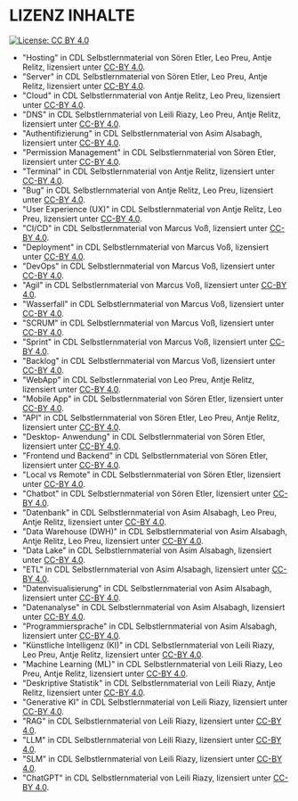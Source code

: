 # LIZENZ INHALTE

[![License: CC BY 4.0](https://img.shields.io/badge/License-CC%20BY%204.0-lightgrey.svg)](https://creativecommons.org/licenses/by/4.0/deed.de)

- "Hosting" in CDL Selbstlernmaterial von Sören Etler, Leo Preu, Antje Relitz, lizensiert unter [CC-BY 4.0](https://creativecommons.org/licenses/by/4.0/deed.de).
- "Server" in CDL Selbstlernmaterial von Sören Etler, Leo Preu, Antje Relitz, lizensiert unter [CC-BY 4.0](https://creativecommons.org/licenses/by/4.0/deed.de).
- "Cloud" in CDL Selbstlernmaterial von Antje Relitz, Leo Preu, lizensiert unter [CC-BY 4.0](https://creativecommons.org/licenses/by/4.0/deed.de).
- "DNS" in CDL Selbstlernmaterial von Leili Riazy, Leo Preu, Antje Relitz, lizensiert unter [CC-BY 4.0](https://creativecommons.org/licenses/by/4.0/deed.de).
- "Authentifizierung" in CDL Selbstlernmaterial von Asim Alsabagh, lizensiert unter [CC-BY 4.0](https://creativecommons.org/licenses/by/4.0/deed.de).
- "Permission Management" in CDL Selbstlernmaterial von Sören Etler, lizensiert unter [CC-BY 4.0](https://creativecommons.org/licenses/by/4.0/deed.de).
- "Terminal" in CDL Selbstlernmaterial von Antje Relitz, lizensiert unter [CC-BY 4.0](https://creativecommons.org/licenses/by/4.0/deed.de).
- "Bug" in CDL Selbstlernmaterial von Antje Relitz, Leo Preu, lizensiert unter [CC-BY 4.0](https://creativecommons.org/licenses/by/4.0/deed.de).
- "User Experience (UX)" in CDL Selbstlernmaterial von Antje Relitz, Leo Preu, lizensiert unter [CC-BY 4.0](https://creativecommons.org/licenses/by/4.0/deed.de).
- "CI/CD" in CDL Selbstlernmaterial von Marcus Voß, lizensiert unter [CC-BY 4.0](https://creativecommons.org/licenses/by/4.0/deed.de).
- "Deployment" in CDL Selbstlernmaterial von Marcus Voß, lizensiert unter [CC-BY 4.0](https://creativecommons.org/licenses/by/4.0/deed.de).
- "DevOps" in CDL Selbstlernmaterial von Marcus Voß, lizensiert unter [CC-BY 4.0](https://creativecommons.org/licenses/by/4.0/deed.de).
- "Agil" in CDL Selbstlernmaterial von Marcus Voß, lizensiert unter [CC-BY 4.0](https://creativecommons.org/licenses/by/4.0/deed.de).
- "Wasserfall" in CDL Selbstlernmaterial von Marcus Voß, lizensiert unter [CC-BY 4.0](https://creativecommons.org/licenses/by/4.0/deed.de).
- "SCRUM" in CDL Selbstlernmaterial von Marcus Voß, lizensiert unter [CC-BY 4.0](https://creativecommons.org/licenses/by/4.0/deed.de).
- "Sprint" in CDL Selbstlernmaterial von Marcus Voß, lizensiert unter [CC-BY 4.0](https://creativecommons.org/licenses/by/4.0/deed.de).
- "Backlog" in CDL Selbstlernmaterial von Marcus Voß, lizensiert unter [CC-BY 4.0](https://creativecommons.org/licenses/by/4.0/deed.de).
- "WebApp" in CDL Selbstlernmaterial von Leo Preu, Antje Relitz, lizensiert unter [CC-BY 4.0](https://creativecommons.org/licenses/by/4.0/deed.de).
- "Mobile App" in CDL Selbstlernmaterial von Sören Etler, lizensiert unter [CC-BY 4.0](https://creativecommons.org/licenses/by/4.0/deed.de).
- "API" in CDL Selbstlernmaterial von Sören Etler, Leo Preu, Antje Relitz, lizensiert unter [CC-BY 4.0](https://creativecommons.org/licenses/by/4.0/deed.de).
- "Desktop- Anwendung" in CDL Selbstlernmaterial von Sören Etler, lizensiert unter [CC-BY 4.0](https://creativecommons.org/licenses/by/4.0/deed.de).
- "Frontend und Backend" in CDL Selbstlernmaterial von Sören Etler, lizensiert unter [CC-BY 4.0](https://creativecommons.org/licenses/by/4.0/deed.de).
- "Local vs Remote" in CDL Selbstlernmaterial von Sören Etler, lizensiert unter [CC-BY 4.0](https://creativecommons.org/licenses/by/4.0/deed.de).
- "Chatbot" in CDL Selbstlernmaterial von Sören Etler, lizensiert unter [CC-BY 4.0](https://creativecommons.org/licenses/by/4.0/deed.de).
- "Datenbank" in CDL Selbstlernmaterial von Asim Alsabagh, Leo Preu, Antje Relitz, lizensiert unter [CC-BY 4.0](https://creativecommons.org/licenses/by/4.0/deed.de).
- "Data Warehouse (DWH)" in CDL Selbstlernmaterial von Asim Alsabagh, Antje Relitz, Leo Preu, lizensiert unter [CC-BY 4.0](https://creativecommons.org/licenses/by/4.0/deed.de).
- "Data Lake" in CDL Selbstlernmaterial von Asim Alsabagh, lizensiert unter [CC-BY 4.0](https://creativecommons.org/licenses/by/4.0/deed.de).
- "ETL" in CDL Selbstlernmaterial von Asim Alsabagh, lizensiert unter [CC-BY 4.0](https://creativecommons.org/licenses/by/4.0/deed.de).
- "Datenvisualisierung" in CDL Selbstlernmaterial von Asim Alsabagh, lizensiert unter [CC-BY 4.0](https://creativecommons.org/licenses/by/4.0/deed.de).
- "Datenanalyse" in CDL Selbstlernmaterial von Asim Alsabagh, lizensiert unter [CC-BY 4.0](https://creativecommons.org/licenses/by/4.0/deed.de).
- "Programmiersprache" in CDL Selbstlernmaterial von Asim Alsabagh, lizensiert unter [CC-BY 4.0](https://creativecommons.org/licenses/by/4.0/deed.de).
- "Künstliche Intelligenz (KI)" in CDL Selbstlernmaterial von Leili Riazy, Leo Preu, Antje Relitz, lizensiert unter [CC-BY 4.0](https://creativecommons.org/licenses/by/4.0/deed.de).
- "Machine Learning (ML)" in CDL Selbstlernmaterial von Leili Riazy, Leo Preu, Antje Relitz, lizensiert unter [CC-BY 4.0](https://creativecommons.org/licenses/by/4.0/deed.de).
- "Deskriptive Statistik" in CDL Selbstlernmaterial von Leili Riazy, Antje Relitz, lizensiert unter [CC-BY 4.0](https://creativecommons.org/licenses/by/4.0/deed.de).
- "Generative KI" in CDL Selbstlernmaterial von Leili Riazy, lizensiert unter [CC-BY 4.0](https://creativecommons.org/licenses/by/4.0/deed.de).
- "RAG" in CDL Selbstlernmaterial von Leili Riazy, lizensiert unter [CC-BY 4.0](https://creativecommons.org/licenses/by/4.0/deed.de).
- "LLM" in CDL Selbstlernmaterial von Leili Riazy, lizensiert unter [CC-BY 4.0](https://creativecommons.org/licenses/by/4.0/deed.de).
- "SLM" in CDL Selbstlernmaterial von Leili Riazy, lizensiert unter [CC-BY 4.0](https://creativecommons.org/licenses/by/4.0/deed.de).
- "ChatGPT" in CDL Selbstlernmaterial von Leili Riazy, lizensiert unter [CC-BY 4.0](https://creativecommons.org/licenses/by/4.0/deed.de).
